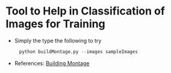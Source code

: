 # Tool to Help in Classification of Images for Training

- Simply the type the following to try
```python 
     python buildMontage.py --images sampleImages
```

- References: 
[Building Montage](https://www.pyimagesearch.com/2017/05/29/montages-with-opencv/)
